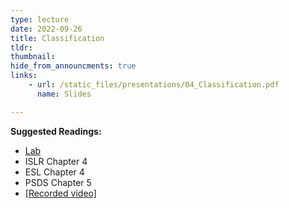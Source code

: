 ```yaml
---
type: lecture
date: 2022-09-26
title: Classification
tldr: 
thumbnail: 
hide_from_announcments: true
links: 
    - url: /static_files/presentations/04_Classification.pdf
      name: Slides

---
```

**Suggested Readings:**
- [Lab](https://github.com/phonchi/nsysu-math524/blob/master/static_files/presentations/Chapter_4_Lab.ipynb)
- ISLR Chapter 4
- ESL Chapter 4
- PSDS Chapter 5
- [[Recorded video]](https://youtube.com/playlist?list=PLHNZtBNWQ-87uOhT09zEO-wQkUMrI-YaQ)

